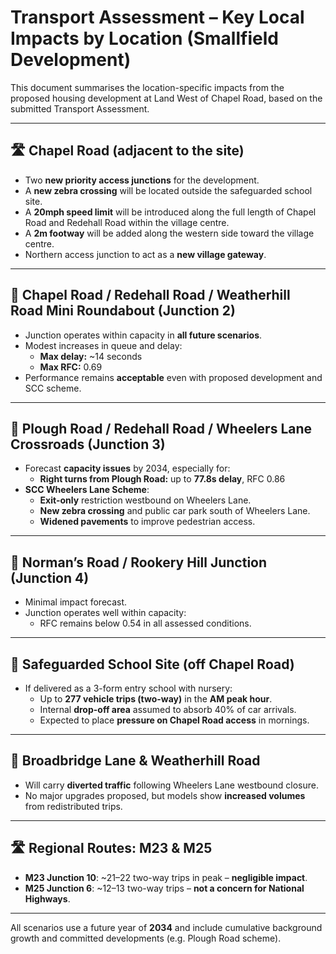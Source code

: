 
# Transport Assessment – Key Local Impacts by Location (Smallfield Development)

This document summarises the location-specific impacts from the proposed housing development at Land West of Chapel Road, based on the submitted Transport Assessment.

---

## 🛣️ Chapel Road (adjacent to the site)

- Two **new priority access junctions** for the development.
- A **new zebra crossing** will be located outside the safeguarded school site.
- A **20mph speed limit** will be introduced along the full length of Chapel Road and Redehall Road within the village centre.
- A **2m footway** will be added along the western side toward the village centre.
- Northern access junction to act as a **new village gateway**.

---

## 🔄 Chapel Road / Redehall Road / Weatherhill Road Mini Roundabout (Junction 2)

- Junction operates within capacity in **all future scenarios**.
- Modest increases in queue and delay:
  - **Max delay:** ~14 seconds
  - **Max RFC:** 0.69
- Performance remains **acceptable** even with proposed development and SCC scheme.

---

## 🛑 Plough Road / Redehall Road / Wheelers Lane Crossroads (Junction 3)

- Forecast **capacity issues** by 2034, especially for:
  - **Right turns from Plough Road:** up to **77.8s delay**, RFC 0.86
- **SCC Wheelers Lane Scheme**:
  - **Exit-only** restriction westbound on Wheelers Lane.
  - **New zebra crossing** and public car park south of Wheelers Lane.
  - **Widened pavements** to improve pedestrian access.

---

## 📍 Norman’s Road / Rookery Hill Junction (Junction 4)

- Minimal impact forecast.
- Junction operates well within capacity:
  - RFC remains below 0.54 in all assessed conditions.

---

## 🏫 Safeguarded School Site (off Chapel Road)

- If delivered as a 3-form entry school with nursery:
  - Up to **277 vehicle trips (two-way)** in the **AM peak hour**.
  - Internal **drop-off area** assumed to absorb 40% of car arrivals.
  - Expected to place **pressure on Chapel Road access** in mornings.

---

## 🚗 Broadbridge Lane & Weatherhill Road

- Will carry **diverted traffic** following Wheelers Lane westbound closure.
- No major upgrades proposed, but models show **increased volumes** from redistributed trips.

---

## 🛣️ Regional Routes: M23 & M25

- **M23 Junction 10**: ~21–22 two-way trips in peak – **negligible impact**.
- **M25 Junction 6**: ~12–13 two-way trips – **not a concern for National Highways**.

---

All scenarios use a future year of **2034** and include cumulative background growth and committed developments (e.g. Plough Road scheme).

